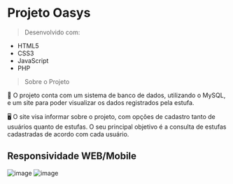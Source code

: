 # Projeto Oasys

>Desenvolvido com:
>
* HTML5
* CSS3
* JavaScript
* PHP

>Sobre o Projeto

🌱 O projeto conta com um sistema de banco de dados, utilizando o MySQL, e um site para poder visualizar os dados registrados pela estufa.

🖥️ O site visa informar sobre o projeto, com opções de cadastro tanto de usuários quanto de estufas. O seu principal objetivo é a consulta de estufas cadastradas de acordo com cada usuário.

## Responsividade WEB/Mobile 
![image](https://github.com/MiguelNilo/CEDUP_PI_2023/assets/116851813/0d91e713-5727-4e8c-a8bc-9b6666cd9985)
![image](https://github.com/MiguelNilo/CEDUP_PI_2023/assets/116851813/012dfcb9-96b9-41fa-b40c-3c17b6ec3db2)

